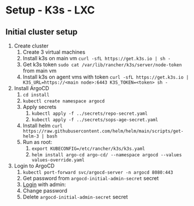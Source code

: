 # Setup - K3s - LXC

## Initial cluster setup
1. Create cluster
    1. Create 3 virtual machines
    2. Install k3s on main vm `curl -sfL https://get.k3s.io | sh -`
    3. Get k3s token `sudo cat /var/lib/rancher/k3s/server/node-token` from main vm
    4. Install k3s on agent vms with token `curl -sfL https://get.k3s.io | K3S_URL=https://<main node>:6443 K3S_TOKEN=<token> sh -`
2. Install ArgoCD
    1. `cd install`
    2. `kubectl create namespace argocd`
    3. Apply secrets
        1. `kubectl apply -f ../secrets/repo-secret.yaml`
        2. `kubectl apply -f ../secrets/sops-age-secret.yaml`
    4. Install helm `curl https://raw.githubusercontent.com/helm/helm/main/scripts/get-helm-3 | bash`
    5. Run as root:
        1. `export KUBECONFIG=/etc/rancher/k3s/k3s.yaml`
        2. `helm install argo-cd argo-cd/ --namespace argocd --values values-override.yaml`
3. Login to ArgoCD
    1. `kubectl port-forward svc/argocd-server -n argocd 8080:443`
    2. Get password from `argocd-initial-admin-secret` secret
    3. [Login](https://localhost:8080) with admin:<password>
    4. Change password
    5. Delete `argocd-initial-admin-secret` secret